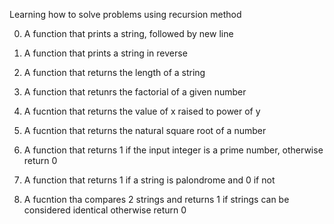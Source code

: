 Learning how to solve problems using recursion method

0. A function that prints a string, followed by new line

1. A function that prints a string in reverse

2. A function that returns the length of a string

3. A function that retunrs the factorial of a given number

4. A fucntion that returns the value of x raised to power of y

5. A fucntion that returns the natural square root of a number

6. A function that returns 1 if the input integer is a prime number, otherwise return 0

100. A function that returns 1 if a string is palondrome and 0 if not

101. A fucntion tha compares 2 strings and returns 1 if strings can be considered identical otherwise return 0
